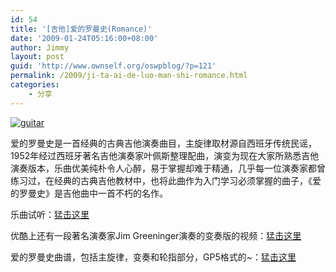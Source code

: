 ```yaml
---
id: 54
title: '[吉他]爱的罗曼史(Romance)'
date: '2009-01-24T05:16:00+08:00'
author: Jimmy
layout: post
guid: 'http://www.ownself.org/oswpblog/?p=121'
permalink: /2009/ji-ta-ai-de-luo-man-shi-romance.html
categories:
    - 分享
---
```


[![guitar](/wp-content/uploads/2010/Romance_14DD7/guitar_thumb.jpg "guitar")](/wp-content/uploads/2010/Romance_14DD7/guitar.jpg)

爱的罗曼史是一首经典的古典吉他演奏曲目，主旋律取材源自西班牙传统民谣，1952年经过西班牙著名吉他演奏家叶佩斯整理配曲，演变为现在大家所熟悉吉他演奏版本，乐曲优美纯朴令人心醉，易于掌握却难于精通，几乎每一位演奏家都曾练习过，在经典的古典吉他教材中，也将此曲作为入门学习必须掌握的曲子，《爱的罗曼史》是吉他曲中一首不朽的名作。

乐曲试听：[猛击这里](http://play.9sky.com/t_25933/#)

优酷上还有一段著名演奏家Jim Greeninger演奏的变奏版的视频：[猛击这里](http://v.youku.com/v_show/id_XMjI1ODMyMDA=.html)

爱的罗曼史曲谱，包括主旋律，变奏和轮指部分，GP5格式的~：[猛击这里](http://cid-507861a5ffb49bea.skydrive.live.com/self.aspx/.Public/%e5%90%89%e4%bb%96%e6%9b%b2%e8%b0%b1/%e7%88%b1%e7%9a%84%e7%bd%97%e6%9b%bc%e4%b8%9d.gp5)